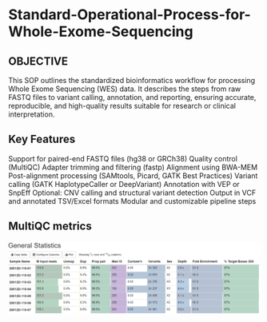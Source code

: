 # Standard-Operational-Process-for-Whole-Exome-Sequencing
## OBJECTIVE
This SOP outlines the standardized bioinformatics workflow for processing Whole Exome Sequencing (WES) data. It describes the steps from raw FASTQ files to variant calling, annotation, and reporting, ensuring accurate, reproducible, and high-quality results suitable for research or clinical interpretation.

## Key Features
Support for paired-end FASTQ files (hg38 or GRCh38)
Quality control (MultiQC)
Adapter trimming and filtering (fastp)
Alignment using BWA-MEM
Post-alignment processing (SAMtools, Picard, GATK Best Practices)
Variant calling (GATK HaplotypeCaller or DeepVariant)
Annotation with VEP or SnpEff
Optional: CNV calling and structural variant detection
Output in VCF and annotated TSV/Excel formats
Modular and customizable pipeline steps

## MultiQC metrics
![General Statistics](https://github.com/tzhang-nmdp/Standard-Operational-Process-for-Whole-Exome-Sequencing-/blob/main/multiqc%20metrics/general%20statistics.png)


